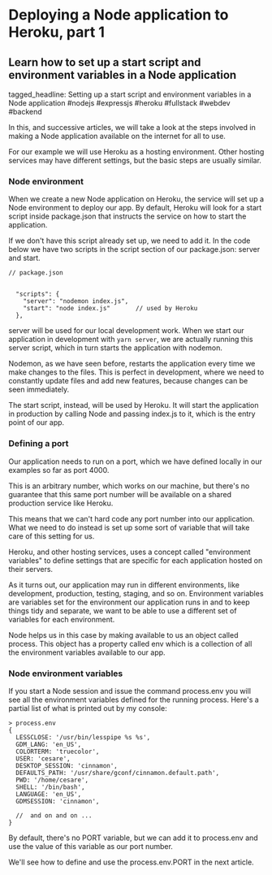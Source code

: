 # Deploying a Node application to Heroku, part 1
## Learn how to set up a start script and environment variables in a Node application

tagged_headline: Setting up a start script and environment variables in a Node application #nodejs #expressjs #heroku #fullstack #webdev #backend



In this, and successive articles, we will take a look at the steps involved in making a Node application available on the internet for all to use.

For our example we will use Heroku as a hosting environment. Other hosting services may have different settings, but the basic steps are usually similar.

### Node environment

When we create a new Node application on Heroku, the service will set up a Node environment to deploy our app.
By default, Heroku will look for a start script inside package.json that instructs the service on how to start the application.

If we don't have this script already set up, we need to add it. 
In the code below we have two scripts in the script section of our package.json: server and start.

```
// package.json


  "scripts": {
    "server": "nodemon index.js",
    "start": "node index.js"       // used by Heroku
  },
```

server will be used for our local development work. 
When we start our application in development with `yarn server`, we are actually running this server script, which in turn starts the application with nodemon.

Nodemon, as we have seen before, restarts the application every time we make changes to the files. This is perfect in development, where we need to constantly update files and add new features, because changes can be seen immediately.

The start script, instead, will be used by Heroku. It will start the application in production by calling Node and passing index.js to it, which is the entry point of our app.


### Defining a port

Our application needs to run on a port, which we have defined locally in our examples so far as port 4000. 

This is an arbitrary number, which works on our machine, but there's no guarantee that this same port number will be available on a shared production service like Heroku.

This means that we can't hard code any port number into our application. What we need to do instead is set up some sort of variable that will take care of this setting for us.

Heroku, and other hosting services, uses a concept called "environment variables" to define settings that are specific for each application hosted on their servers.

As it turns out, our application may run in different environments, like development, production, testing, staging, and so on.
Environment variables are variables set for the environment our application runs in and to keep things tidy and separate, we want to be able to use a different set of variables for each environment.

Node helps us in this case by making available to us an object called process. This object has a property called env which is a collection of all the environment variables available to our app.

### Node environment variables

If you start a Node session and issue the command process.env you will see all the environment variables defined for the running process. Here's a partial list of what is printed out by my console:

```
> process.env
{
  LESSCLOSE: '/usr/bin/lesspipe %s %s',
  GDM_LANG: 'en_US',
  COLORTERM: 'truecolor',
  USER: 'cesare',
  DESKTOP_SESSION: 'cinnamon',
  DEFAULTS_PATH: '/usr/share/gconf/cinnamon.default.path',
  PWD: '/home/cesare',
  SHELL: '/bin/bash',
  LANGUAGE: 'en_US',
  GDMSESSION: 'cinnamon',

  //  and on and on ...
}
```

By default, there's no PORT variable, but we can add it to process.env and use the value of this variable as our port number.

We'll see how to define and use the process.env.PORT in the next article.



